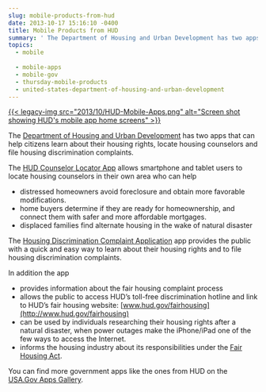 ```yaml
---
slug: mobile-products-from-hud
date: 2013-10-17 15:16:10 -0400
title: Mobile Products from HUD
summary: ' The Department of Housing and Urban Development has two apps that can help citizens learn about their housing rights, locate housing counselors and file housing discrimination complaints. The HUD Counselor Locator App allows smartphone and tablet users to locate housing counselors in their own area'
topics:
  - mobile
  
  - mobile-apps
  - mobile-gov
  - thursday-mobile-products
  - united-states-department-of-housing-and-urban-development
---
```


[{{< legacy-img src="2013/10/HUD-Mobile-Apps.png" alt="Screen shot showing HUD's mobile app home screens" >}}](https://s3.amazonaws.com/digitalgov/_legacy-img/2013/10/HUD-Mobile-Apps.png)

The [Department of Housing and Urban Development](http://www.hud.gov) has two apps that can help citizens learn about their housing rights, locate housing counselors and file housing discrimination complaints.

The [HUD Counselor Locator App](http://apps.usa.gov/hud-counselor-locator-app.shtml) allows smartphone and tablet users to locate housing counselors in their own area who can help

  * distressed homeowners avoid foreclosure and obtain more favorable modifications.
  * home buyers determine if they are ready for homeownership, and connect them with safer and more affordable mortgages.
  * displaced families find alternate housing in the wake of natural disaster

The [Housing Discrimination Complaint Application](http://apps.usa.gov/housing-discrimination-complaint-application.shtml) app provides the public with a quick and easy way to learn about their housing rights and to file housing discrimination complaints.

In addition the app

  * provides information about the fair housing complaint process
  * allows the public to access HUD’s toll-free discrimination hotline and link to HUD’s fair housing website: [www.hud.gov/fairhousing](http://www.hud.gov/fairhousing)
  * can be used by individuals researching their housing rights after a natural disaster, when power outages make the iPhone/iPad one of the few ways to access the Internet.
  * informs the housing industry about its responsibilities under the [Fair Housing Act](http://portal.hud.gov/hudportal/HUD?src=/program_offices/fair_housing_equal_opp/FHLaws/yourrights).

You can find more government apps like the ones from HUD on the [USA.Gov Apps Gallery](http://apps.usa.gov).